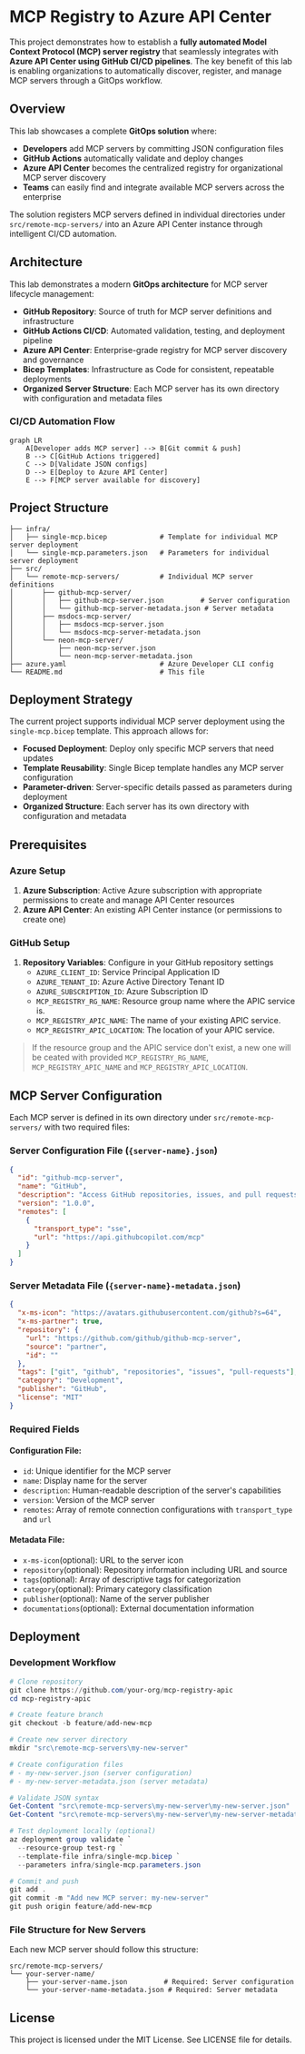 # MCP Registry to Azure API Center


This project demonstrates how to establish a **fully automated Model Context Protocol (MCP) server registry** that seamlessly integrates with **Azure API Center using GitHub CI/CD pipelines**. The key benefit of this lab is enabling organizations to automatically discover, register, and manage MCP servers through a GitOps workflow.

## Overview

This lab showcases a complete **GitOps solution** where:
- **Developers** add MCP servers by committing JSON configuration files
- **GitHub Actions** automatically validate and deploy changes  
- **Azure API Center** becomes the centralized registry for organizational MCP server discovery
- **Teams** can easily find and integrate available MCP servers across the enterprise

The solution registers MCP servers defined in individual directories under `src/remote-mcp-servers/` into an Azure API Center instance through intelligent CI/CD automation.

## Architecture

This lab demonstrates a modern **GitOps architecture** for MCP server lifecycle management:

- **GitHub Repository**: Source of truth for MCP server definitions and infrastructure
- **GitHub Actions CI/CD**: Automated validation, testing, and deployment pipeline  
- **Azure API Center**: Enterprise-grade registry for MCP server discovery and governance
- **Bicep Templates**: Infrastructure as Code for consistent, repeatable deployments
- **Organized Server Structure**: Each MCP server has its own directory with configuration and metadata files

### CI/CD Automation Flow

```mermaid
graph LR
    A[Developer adds MCP server] --> B[Git commit & push]
    B --> C[GitHub Actions triggered]
    C --> D[Validate JSON configs]
    D --> E[Deploy to Azure API Center]
    E --> F[MCP server available for discovery]
```

## Project Structure

```
├── infra/
│   ├── single-mcp.bicep             # Template for individual MCP server deployment
│   └── single-mcp.parameters.json   # Parameters for individual server deployment
├── src/
│   └── remote-mcp-servers/          # Individual MCP server definitions
│       ├── github-mcp-server/
│       │   ├── github-mcp-server.json         # Server configuration
│       │   └── github-mcp-server-metadata.json # Server metadata
│       ├── msdocs-mcp-server/
│       │   ├── msdocs-mcp-server.json
│       │   └── msdocs-mcp-server-metadata.json
│       └── neon-mcp-server/
│           ├── neon-mcp-server.json
│           └── neon-mcp-server-metadata.json
├── azure.yaml                       # Azure Developer CLI config
└── README.md                        # This file
```

## Deployment Strategy

The current project supports individual MCP server deployment using the `single-mcp.bicep` template. This approach allows for:

- **Focused Deployment**: Deploy only specific MCP servers that need updates
- **Template Reusability**: Single Bicep template handles any MCP server configuration
- **Parameter-driven**: Server-specific details passed as parameters during deployment
- **Organized Structure**: Each server has its own directory with configuration and metadata

## Prerequisites

### Azure Setup

1. **Azure Subscription**: Active Azure subscription with appropriate permissions to create and manage API Center resources
3. **Azure API Center**: An existing API Center instance (or permissions to create one)

### GitHub Setup

1. **Repository Variables**: Configure in your GitHub repository settings
   - `AZURE_CLIENT_ID`: Service Principal Application ID
   - `AZURE_TENANT_ID`: Azure Active Directory Tenant ID
   - `AZURE_SUBSCRIPTION_ID`: Azure Subscription ID
   - `MCP_REGISTRY_RG_NAME`: Resource group name where the APIC service is.
   - `MCP_REGISTRY_APIC_NAME`: The name of your existing APIC service.
   - `MCP_REGISTRY_APIC_LOCATION`: The location of your APIC service.

  > If the resource group and the APIC service don't exist, a new one will be ceated with provided `MCP_REGISTRY_RG_NAME`, `MCP_REGISTRY_APIC_NAME` and `MCP_REGISTRY_APIC_LOCATION`. 

## MCP Server Configuration

Each MCP server is defined in its own directory under `src/remote-mcp-servers/` with two required files:

### Server Configuration File (`{server-name}.json`)

```json
{
  "id": "github-mcp-server",
  "name": "GitHub",
  "description": "Access GitHub repositories, issues, and pull requests through secure API integration.",
  "version": "1.0.0",
  "remotes": [
    {
      "transport_type": "sse",
      "url": "https://api.githubcopilot.com/mcp"
    }
  ]
}
```

### Server Metadata File (`{server-name}-metadata.json`)

```json
{
  "x-ms-icon": "https://avatars.githubusercontent.com/github?s=64",
  "x-ms-partner": true,
  "repository": {
    "url": "https://github.com/github/github-mcp-server",
    "source": "partner",
    "id": ""
  },
  "tags": ["git", "github", "repositories", "issues", "pull-requests"],
  "category": "Development",
  "publisher": "GitHub",
  "license": "MIT"
}
```

### Required Fields

#### Configuration File:
- `id`: Unique identifier for the MCP server
- `name`: Display name for the server
- `description`: Human-readable description of the server's capabilities
- `version`: Version of the MCP server
- `remotes`: Array of remote connection configurations with `transport_type` and `url`

#### Metadata File:
- `x-ms-icon`(optional): URL to the server icon
- `repository`(optional): Repository information including URL and source
- `tags`(optional): Array of descriptive tags for categorization
- `category`(optional): Primary category classification
- `publisher`(optional): Name of the server publisher
- `documentations`(optional): External documentation information

## Deployment



### Development Workflow

```powershell
# Clone repository
git clone https://github.com/your-org/mcp-registry-apic
cd mcp-registry-apic

# Create feature branch
git checkout -b feature/add-new-mcp

# Create new server directory
mkdir "src\remote-mcp-servers\my-new-server"

# Create configuration files
# - my-new-server.json (server configuration)
# - my-new-server-metadata.json (server metadata)

# Validate JSON syntax
Get-Content "src\remote-mcp-servers\my-new-server\my-new-server.json" | ConvertFrom-Json
Get-Content "src\remote-mcp-servers\my-new-server\my-new-server-metadata.json" | ConvertFrom-Json

# Test deployment locally (optional)
az deployment group validate `
  --resource-group test-rg `
  --template-file infra/single-mcp.bicep `
  --parameters infra/single-mcp.parameters.json

# Commit and push
git add .
git commit -m "Add new MCP server: my-new-server"
git push origin feature/add-new-mcp
```

### File Structure for New Servers

Each new MCP server should follow this structure:
```
src/remote-mcp-servers/
└── your-server-name/
    ├── your-server-name.json         # Required: Server configuration
    └── your-server-name-metadata.json # Required: Server metadata
```

## License

This project is licensed under the MIT License. See LICENSE file for details.
